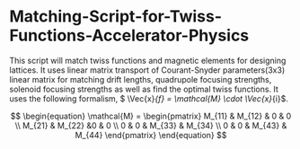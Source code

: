 # Matching-Script-for-Twiss-Functions-Accelerator-Physics
This script will match twiss functions and magnetic elements for designing lattices. It uses linear matrix transport of Courant-Snyder parameters(3x3) linear matrix for matching drift lengths, quadrupole focusing strengths, solenoid focusing strengths as well as find the optimal twiss functions. It uses the following formalism, $ \Vec{x}_{f} = \mathcal{M} \cdot \Vec{x}_{i}$.


$$
\begin{equation}
\mathcal{M} = \begin{pmatrix}
M_{11} & M_{12} & 0 & 0 \\
M_{21} & M_{22} &0 & 0 \\
0 & 0 & M_{33} & M_{34} \\
0 & 0 & M_{43} & M_{44}
\end{pmatrix}
\end{equation}
$$
